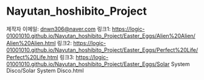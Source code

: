 # Nayutan_hoshibito_Project

제작자 이메일: dnwn306@naver.com
링크1: https://logic-01001010.github.io/Nayutan_hoshibito_Project/Easter_Eggs/Alien%20Alien/Alien%20Alien.html
링크2: https://logic-01001010.github.io/Nayutan_hoshibito_Project/Easter_Eggs/Perfect%20Life/Perfect%20Life.html
링크3: https://logic-01001010.github.io/Nayutan_hoshibito_Project/Easter_Eggs/Solar System Disco/Solar System Disco.html
